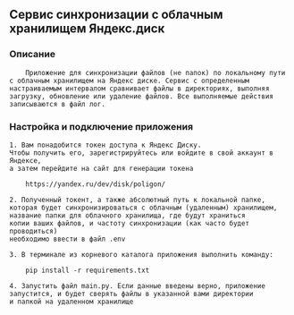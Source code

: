 ## Сервис синхронизации с облачным хранилищем Яндекс.диск

### Описание

        Приложение для синхронизации файлов (не папок) по локальному пути 
    с облачным хранилищем на Яндекс диске. Сервис с определенным 
    настраиваемым интервалом сравнивает файлы в директориях, выполняя
    загрузку, обновление или удаление файлов. Все выполняемые действия
    записываются в файл лог.

### Настройка и подключение приложения

    1. Вам понадобится токен доступа к Яндекс Диску. 
    Чтобы получить его, зарегистрируйтесь или войдите в свой аккаунт в Яндексе, 
    а затем перейдите на сайт для генерации токена
    
        https://yandex.ru/dev/disk/poligon/

    2. Полученный токент, а также абсолютный путь к локальной папке,
    которая будет синхронизироваться с облачным (удаленным) хранилищем,
    название папки для облачного хранилища, где будут храниться 
    копии ваших файлов, и частоту синхронизации (как часто будет проводиться)
    необходимо ввести в файл .env

    3. В терминале из корневого каталога приложения выполнить команду:
    
        pip install -r requirements.txt

    4. Запустить файл main.py. Если данные введены верно, приложение
    запустится, и будет сверять файлы в указанной вами директории 
    и папкой на удаленном хранилище
